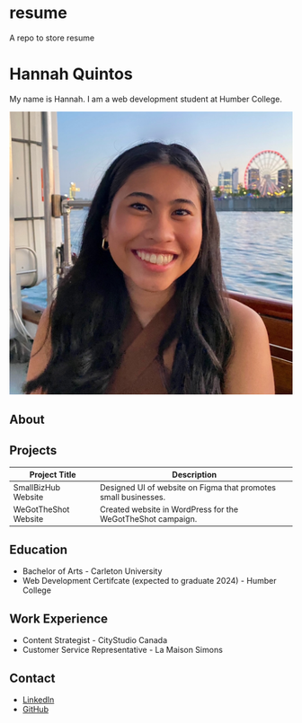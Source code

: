 # resume
A repo to store resume

# Hannah Quintos
My name is Hannah. I am a web development student at Humber College.

![Profile Image](profile-image.jpg)

## About

## Projects
| Project Title | Description |
| ----------- | ----------- |
|SmallBizHub Website | Designed UI of website on Figma that promotes small businesses. |
| WeGotTheShot Website | Created website in WordPress for the WeGotTheShot campaign. |

## Education
- Bachelor of Arts - Carleton University
- Web Development Certifcate (expected to graduate 2024) - Humber College

## Work Experience
- Content Strategist - CityStudio Canada
- Customer Service Representative - La Maison Simons

## Contact
- [LinkedIn](https://ca.linkedin.com/in/hannah-quintos-572a99210)
- [GitHub](https://github.com/hannahquintos)
